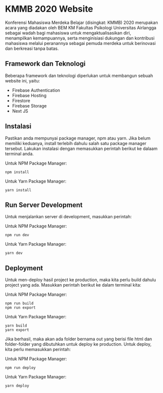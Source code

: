 # KMMB 2020 Website

Konferensi Mahasiswa Merdeka Belajar (disingkat: KMMB) 2020 merupakan acara yang diadakan oleh BEM KM Fakultas Psikologi Universitas Airlangga sebagai wadah bagi mahasiswa untuk mengaktualisasikan diri, menampilkan kemampuannya, serta menginisiasi dukungan dan kontribusi mahasiswa melalui peranannya sebagai pemuda merdeka untuk berinovasi dan berkreasi tanpa batas.

## Framework dan Teknologi

Beberapa framework dan teknologi diperlukan untuk membangun sebuah website ini, yaitu:

- Firebase Authentication
- Firebase Hosting
- Firestore
- Firebase Storage
- Next JS

## Instalasi

Pastikan anda mempunyai package manager, npm atau yarn. Jika belum memiliki keduanya, install terlebih dahulu salah satu package manager tersebut. Lakukan instalasi dengan memasukkan perintah berikut ke dalaam terminal anda.

Untuk NPM Package Manager:

```
npm install
```

Untuk Yarn Package Manager:

```
yarn install
```

## Run Server Development

Untuk menjalankan server di development, masukkan perintah:

Untuk NPM Package Manager:

```
npm run dev
```

Untuk Yarn Package Manager:

```
yarn dev
```

## Deployment

Untuk men-deploy hasil project ke production, maka kita perlu build dahulu project yang ada.
Masukkan perintah berikut ke dalam terminal kita:

Untuk NPM Package Manager:

```
npm run build
npm run export
```

Untuk Yarn Package Manager:

```
yarn build
yarn export
```

Jika berhasil, maka akan ada folder bernama out yang berisi file html dan folder-folder yang dibutuhkan untuk deploy ke production.
Untuk deploy, kita perlu memasukkan perintah:

Untuk NPM Package Manager:

```
npm run deploy
```

Untuk Yarn Package Manager:

```
yarn deploy
```
